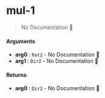# mul\-1

> No Documentation 🚧

#### Arguments

- **arg0** : `Rot2` \- No Documentation 🚧
- **arg1** : `Dir2` \- No Documentation 🚧

#### Returns

- **arg0** : `Dir2` \- No Documentation 🚧